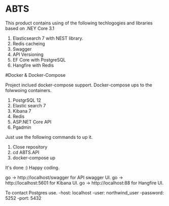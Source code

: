 # ABTS
This product contains using of the following techlogogies and libraries based on .NEY Core 3.1

  1. Elasticsearch 7 with NEST library.
  2. Redis cacheing
  3. Swagger
  4. API Versioning
  5. EF Core with PostgreSQL
  6. Hangfire with Redis

#Docker & Docker-Compose 
  
Project inclued docker-compose support. Docker-compose ups to the folwwoing containers.

  1. PostgrSQL 12
  2. Elastic search 7
  3. Kibana 7
  4. Redis
  5. ASP.NET Core API
  6. Pgadmin

Just use the following commands to up it.

  1. Close repository
  2. cd ABTS.API
  3. docker-compose up

It's done :) Happy coding.

go -> http://localhost/swagger for API swagger UI.
go -> http://localhost:5601 for Kibana UI.
go -> http://localhost:88 for Hangfire UI.

To contact Postgres use.
  -host: localhost
  -user: northwind_user
  -password: 5252
  -port: 5432